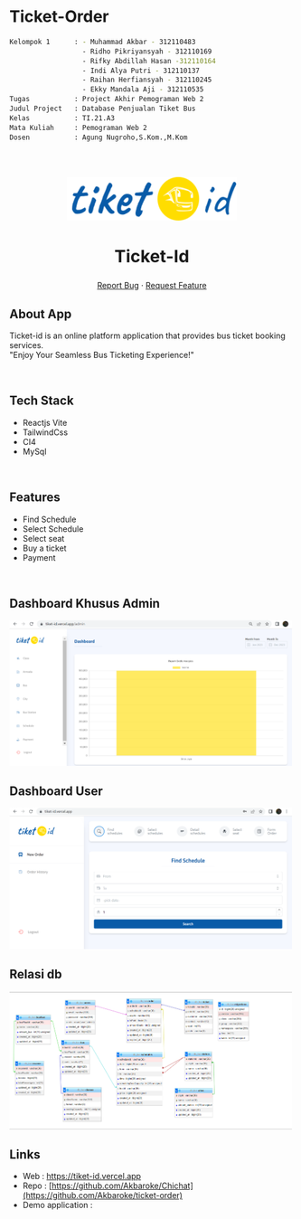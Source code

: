 # Ticket-Order

```bash
Kelompok 1      : - Muhammad Akbar - 312110483
                  - Ridho Pikriyansyah - 312110169
                  - Rifky Abdillah Hasan -312110164
                  - Indi Alya Putri - 312110137
                  - Raihan Herfiansyah - 312110245
                  - Ekky Mandala Aji - 312110535
Tugas           : Project Akhir Pemograman Web 2
Judul Project   : Database Penjualan Tiket Bus
Kelas           : TI.21.A3
Mata Kuliah     : Pemograman Web 2
Dosen           : Agung Nugroho,S.Kom.,M.Kom
```

</br></br>

 <a href="[https://tiket-id.vercel.app)">

<div align="center">    
  <img src="client/src/assets/Logo.svg" alt="Logo" width="300">
  </a>
  <h2 style="font-size:30px;" align="center"><strong>Ticket-Id</strong></h2>
  <p align="center">
    <a href="https://github.com/Akbaroke/Chichat/issues">Report Bug</a>
    ·
    <a href="https://github.com/Akbaroke/Chichat/issues">Request Feature</a>
  </p>

</div>

## About App

Ticket-id is an online platform application that provides bus ticket booking services.
<br/>
"Enjoy Your Seamless Bus Ticketing Experience!"

<br/>

## Tech Stack

- Reactjs Vite
- TailwindCss
- CI4
- MySql


<br/>

## Features

- Find Schedule
- Select Schedule
- Select seat
- Buy a ticket
- Payment

<br/>

## Dashboard Khusus Admin
  <img src="admin.png" alt="Logo" width="500">
  </a>
<br/>

## Dashboard User
  <img src="user.png" alt="Logo" width="500">
  </a>
  <br/>

## Relasi db
 <img src="Screenshot 2023-07-01 205322.png" alt="Logo" width="500">
  </a>
  <br/>
  
## Links

- Web : https://tiket-id.vercel.app
- Repo : [https://github.com/Akbaroke/Chichat](https://github.com/Akbaroke/ticket-order)
- Demo application :


